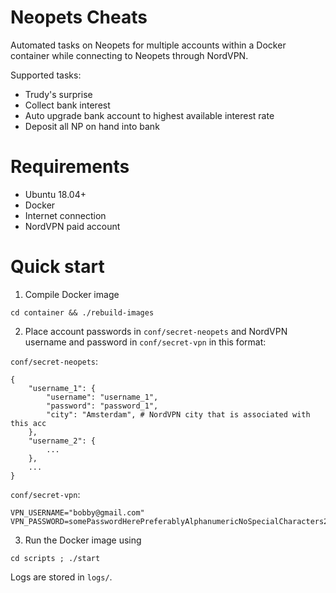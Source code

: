 # Neopets Cheats

Automated tasks on Neopets for multiple accounts within a Docker container while connecting to Neopets through NordVPN.

Supported tasks:

- Trudy's surprise
- Collect bank interest
- Auto upgrade bank account to highest available interest rate
- Deposit all NP on hand into bank

# Requirements

- Ubuntu 18.04+
- Docker
- Internet connection
- NordVPN paid account

# Quick start

1. Compile Docker image

`cd container && ./rebuild-images`

2. Place account passwords in `conf/secret-neopets` and NordVPN username and password in `conf/secret-vpn` in this format:

`conf/secret-neopets`:
```
{
    "username_1": {
        "username": "username_1",
        "password": "password_1",
        "city": "Amsterdam", # NordVPN city that is associated with this acc
    },
    "username_2": {
        ...
    },
    ...
}
```

`conf/secret-vpn`:
```
VPN_USERNAME="bobby@gmail.com"
VPN_PASSWORD=somePasswordHerePreferablyAlphanumericNoSpecialCharacters29
```

3. Run the Docker image using

```
cd scripts ; ./start
```

Logs are stored in `logs/`.
